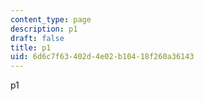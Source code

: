 ```yaml
---
content_type: page
description: p1
draft: false
title: p1
uid: 6d6c7f63-402d-4e02-b104-18f260a36143
---
```

p1